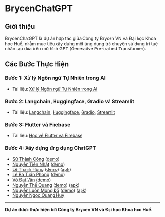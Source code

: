 # BrycenChatGPT

## Giới thiệu

BrycenChatGPT là dự án hợp tác giữa Công ty Brycen VN và Đại học Khoa học Huế, nhằm mục tiêu xây dựng một ứng dụng trò chuyện sử dụng trí tuệ nhân tạo dựa trên mô hình GPT (Generative Pre-trained Transformer).

## Các Bước Thực Hiện

### Bước 1: Xử lý Ngôn ngữ Tự Nhiên trong AI

- Tài liệu: [Xử lý Ngôn ngữ Tự Nhiên trong AI](https://github.com/Brycenvn/BrycenChatGPT/tree/main/NLP_Documents)

### Bước 2: Langchain, Huggingface, Gradio và Streamlit

- Tài liệu: [Langchain](https://github.com/Brycenvn/BrycenChatGPT/tree/main/Framework_Documents/Langchain_tutorials), [Huggingface](https://www.youtube.com/watch?v=00GKzGyWFEs&list=PLo2EIpI_JMQvWfQndUesu0nPBAtZ9gP1o), [Gradio](https://www.gradio.app/guides), [Streamlit](https://docs.streamlit.io/library/api-reference)

### Bước 3: Flutter và Firebase

- Tài liệu: [Học về Flutter và Firebase](https://github.com/Brycenvn/BrycenChatGPT/tree/main/Flutter_Documents)

### Bước 4: Xây dựng ứng dụng ChatGPT

- [Sử Thành Công](https://github.com/Brycenvn/SuThanhCong) ([demo](https://drive.google.com/file/d/1aLGDVjmf_3quMpf7_lR3zamI1gO-y6Ki/view))
- [Nguyễn Tiến  Nhật](https://github.com/Brycenvn/NguyenTienNhat) ([demo](https://drive.google.com/file/d/190rzLfDvYKmZPBgMnYjNbvHTO3X9TCI9/view))
- [Lê Thanh Hùng](https://github.com/Brycenvn/LeThanhHung) ([demo](https://drive.google.com/file/d/18Wk9943Exkq0-UH5dRk_LkT2vjR9lTtj/view)) ([apk](https://drive.google.com/file/d/15TguntZUNmU8K5YsEeZ7Vq5cDZxOuikc/view))
- [Lê Bá Tuấn Phong](https://github.com/lebatuanphong5398/flutter_chatgpt) ([demo](https://drive.google.com/file/d/1Q51Lj_Gk2BtxMU3r3NYFBX415b9o6bea/view))
- [Võ Đạt Văn](https://github.com/Brycenvn/VoDatVan) ([demo](https://drive.google.com/file/d/1Wrt7i0ywHnpB9LMCn0zROrfoerUAtu3d/view))
- [Nguyễn Thế Quang](https://github.com/Brycenvn/NguyenTheQuang) ([demo](https://drive.google.com/file/d/1MsBiXfmgxE9RcvolD0mM3dpKIqk3O83Q/view)) ([apk](https://drive.google.com/file/d/119Z3Bon4IS6aIN1MwWdE2UhkuesUJVfI/view))
- [Nguyễn Luôn Mong Đổ](https://github.com/Brycenvn/NguyenLuonMongDo) ([demo](https://drive.google.com/file/d/1PxHfjB5mbVURbPVRoih9R_O75NAdDFwe/view)) ([apk](https://drive.google.com/file/d/1df25nr2EzLCoyHBzyZTSE-PMKFkPO6MY/view))
- [Nguyễn Ngọc Quang Huy](https://github.com/Brycenvn/NguyenNgocQuangHuy)

---
**Dự án được thực hiện bởi Công ty Brycen VN và Đại học Khoa học Huế.**

